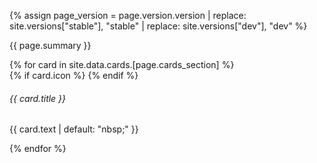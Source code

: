 {% assign page_version = page.version.version | replace: site.versions["stable"], "stable" | replace: site.versions["dev"], "dev" %}
<div class="mb-xl-5 bg-cover bg-cover__bg-early-3-1">
    <div class="p-2 p-md-5">
    <p class="mt-0 pb-4 text-white">{{ page.summary }}</p>
      <div class="row d-lg-flex mx-0">
      {% for card in site.data.cards.[page.cards_section] %}
        <div class="col-lg-4 mb-3 mb-lg-0 pb-5">
          <div class="card card-link h-100 d-flex">
            <div class="card-body p-4 flex-column justify-content-center align-items-left h-100 card-header-overlap">
              {% if card.icon %}
              {% endif %}
              <h6 class="mt-2 mt-0 text-black">{{ card.title }}</h6>
              <p class="text-black">{{ card.text | default: "nbsp;" }}</p>
            </div>
            </a>
          </div>
        </div>
      {% endfor %}
      </div>
    </div>
</div>
